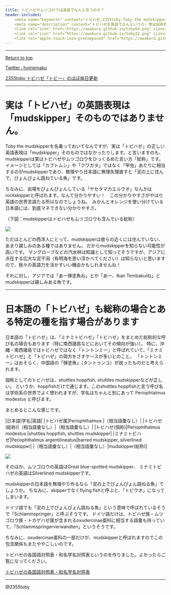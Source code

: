 ```yaml
---
title: トビハゼやムツゴロウは英語でなんと言うのか？
header-includes:
	<meta name="keywords" content="トビハゼ,2355toby,Toby the mudskipper,ムツゴロウ,P Modestus,hoppfish,英語" />
	<meta name="description" content="トビハゼを英語でなんというか。実は総称表現が英語と日本語で異なるため難しい、トビハゼの英語表現" />
	<link rel="icon" href="https://awakura.github.io/toby64.png" sizes="64x64" type="image/png" /> 
	<link rel="icon" href="https://awakura.github.io/toby32.png" sizes="32x32" type="image/png" />  
	<link rel="apple-touch-icon-precomposed" href="https://awakura.github.io/toby150.png" />
---
```


<script type="application/ld+json">
    {
      "@context": "https://schema.org",
      "@type": "NewsArticle",
      "headline": "トビハゼは英語で何というのか。実は総称表現の範囲が英語と日本語で異なるため難しい、「トビハゼ」の英語表現",
      "image": [
        "https://example.com/photos/1x1/photo.jpg",
        "https://example.com/photos/4x3/photo.jpg",
        "https://example.com/photos/16x9/photo.jpg"
       ],
      "datePublished": "2025-02-12T08:00:00+08:00",
      "dateModified":  "2025-02-12T09:20:00+08:00",
      "author": [{
          "@type": "Person",
          "name": "2355toby",
          "url": "https://www.youtube.com/@2355toby"
        },
      ]
    }
    </script>
---

[Return to top](https://awakura.github.io/)

[Twitter : homemaku](https://x.com/homemaku)

[2355toby トビハゼ「トビー」のほぼ毎日更新](https://www.youtube.com/channel/UCFq06QurrYT58m7wzqy1MZQ)

___

# 実は「トビハゼ」の英語表現は「mudskipper」そのものではありません。

Toby the mudskipperを名乗っておいてなんですが、実は「トビハゼ」の正しい英語表現は「mudskipper」そのものではなかったりします。と言いますのも、mudskipperは実はトビハゼやムツゴロウをひっくるめた言い方「総称」です。イメージとしては「カブトムシ」や「クワガタ」ではなく「甲虫」あたりに相当するのがmudskipperであり、無理やり日本語に無理矢理直すと「泥の上に住んで、ぴょんぴょん跳ねている魚」です。

ちなみに、岩場をぴょんぴょんしている「ヤセタマカエルウオ」なんかはrockskipperと呼ばれます。なんて分かりやすい！　この分かりやすさがやはり英語の世界言語たる所以なのでしょうね。　みかんとオレンジを使い分けている日本語には、到底マネできない分かりやすさ。

（下図：mudskipperはトビハゼもムツゴロウも含んでいる総称）

<div style="width: 50%;">
<img src="https://cdn-ak.f.st-hatena.com/images/fotolife/a/awaq/20250211/20250211230431.png">
</div>

ただほとんどの西洋人にとって、mudskipperは彼らの近くには住んでいない、あまり親しみのある種ではありません。
だからmudskipperを知らない可能性が高いです。
マングローブなどの汽水林は知識として知ってそうですが、アジアに点在する広大な泥干潟（有明海を思い浮かべてください）は知らないと思いますので、我々の英語力を活かすいい機会かもしれませんね！

それに対し、アジアでは「あー弾塗魚ね」とか「あー、Ikan Tembakulね」とmudskipperは親しみある魚です。

---

# 日本語の「トビハゼ」も総称の場合とある特定の種を指す場合があります

日本語の「トビハゼ」は、「ミナミトビハゼ」「トビハゼ」をまとめた総称的な呼び名の場合もあります（特に南西諸島などにおいてその傾向が強い）。
特に、沖縄・南西諸島ではトビハゼではなく「トントンミー」と呼ばれていて、「ミナミトビハゼ」と「トビハゼ」の両方をさすケースが多いとのこと。
「トントンミー」はおそらく、中国語の「弾塗魚」（タントゥンユ）が訛ったものだと考えられます。

個称としてのトビハゼは、shuttles hoppfish, shuttles mudskipperなどが正しい。
というか、hoppfishだけで通じます。このshuttles hoppfishと言う呼び名は学術系の世界でよく使われますが、学名はちゃんと別にあって Periophtalmus modestus と呼びます。

まとめるとこんな感じです。

|日本語|学名|英語|
|トビハゼ属|Periophthalmus		|（相当語彙なし）|
|トビハゼ(総称)|（相当語彙なし）|（相当語彙なし）|
|トビハゼ(個称)|Periophthalmus modestus	|shuttles hoppfish, shuttles mudskipper|
|ミナミトビハゼ|Periophthalmus argentilineatus|barred mudskipper, silverlined mudskipper|
|（相当語彙なし）|（相当語彙なし）|mudskipper(総称)|


<div style="width: 50%;">
<img src="https://cdn-ak.f.st-hatena.com/images/fotolife/a/awaq/20250211/20250211231250.png">
</div>

そのほか、ムツゴロウの英語はGreat blue-spotted mudskipper、
ミナミトビハゼの英語はSilverlined mudskipperです。

mudskipperの日本語を無理やり作るなら「泥の上でぴょんぴょん跳ねる魚」でしょうか。
ちなみに、skipperでなくflying fishと呼ぶと、「トビウオ」になってしまいます。

ドイツ語でも「泥の上でぴょんぴょん跳ねる魚」という意味で呼ばれているそうで「Schlammspringer」と呼ぶそうです。
ドイツ語だけは、トビハゼ族・ムツゴロウ族・トカゲハゼ属が含まれるoxudercinae亜科に相当する語彙も持っていて、「Schlammspringerverwandten」というそうです。

ちなみに、oxudercinae亜科の一部だけが、mudskipperと呼ばれますのでこの包含関係もまたややこしいのです。

トビハゼの各国語対照表・和名学名対照表というのを作りました。よかったらご覧になってください。

[トビハゼの各国語対照表・和名学名対照表](https://awakura.github.io/toby/speciesMain.html)


---

@2355toby

